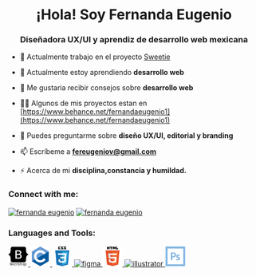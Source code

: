 <h1 align="center">¡Hola! Soy Fernanda Eugenio</h1>
<h3 align="center">Diseñadora UX/UI y aprendiz de desarrollo web mexicana</h3>

- 🔭 Actualmente trabajo en el proyecto [Sweetie](https://github.com/FernandaEugenio/sweetie-43010)

- 🌱 Actualmente estoy aprendiendo **desarrollo web**

- 🤝 Me gustaria recibir consejos sobre **desarrollo web**

- 👨‍💻 Algunos de mis proyectos estan en [https://www.behance.net/fernandaeugenio1](https://www.behance.net/fernandaeugenio1)

- 💬 Puedes preguntarme sobre **diseño UX/UI, editorial y branding**

- 📫 Escríbeme a **fereugeniov@gmail.com**

- ⚡ Acerca de mi **disciplina,constancia y humildad.**

<h3 align="left">Connect with me:</h3>
<p align="left">
<a href="https://linkedin.com/in/fernanda eugenio" target="blank"><img align="center" src="https://raw.githubusercontent.com/rahuldkjain/github-profile-readme-generator/master/src/images/icons/Social/linked-in-alt.svg" alt="fernanda eugenio" height="30" width="40" /></a>
<a href="https://www.behance.net/fernanda eugenio" target="blank"><img align="center" src="https://raw.githubusercontent.com/rahuldkjain/github-profile-readme-generator/master/src/images/icons/Social/behance.svg" alt="fernanda eugenio" height="30" width="40" /></a>
</p>

<h3 align="left">Languages and Tools:</h3>
<p align="left"> <a href="https://getbootstrap.com" target="_blank" rel="noreferrer"> <img src="https://raw.githubusercontent.com/devicons/devicon/master/icons/bootstrap/bootstrap-plain-wordmark.svg" alt="bootstrap" width="40" height="40"/> </a> <a href="https://www.cprogramming.com/" target="_blank" rel="noreferrer"> <img src="https://raw.githubusercontent.com/devicons/devicon/master/icons/c/c-original.svg" alt="c" width="40" height="40"/> </a> <a href="https://www.w3schools.com/css/" target="_blank" rel="noreferrer"> <img src="https://raw.githubusercontent.com/devicons/devicon/master/icons/css3/css3-original-wordmark.svg" alt="css3" width="40" height="40"/> </a> <a href="https://www.figma.com/" target="_blank" rel="noreferrer"> <img src="https://www.vectorlogo.zone/logos/figma/figma-icon.svg" alt="figma" width="40" height="40"/> </a> <a href="https://www.w3.org/html/" target="_blank" rel="noreferrer"> <img src="https://raw.githubusercontent.com/devicons/devicon/master/icons/html5/html5-original-wordmark.svg" alt="html5" width="40" height="40"/> </a> <a href="https://www.adobe.com/in/products/illustrator.html" target="_blank" rel="noreferrer"> <img src="https://www.vectorlogo.zone/logos/adobe_illustrator/adobe_illustrator-icon.svg" alt="illustrator" width="40" height="40"/> </a> <a href="https://www.photoshop.com/en" target="_blank" rel="noreferrer"> <img src="https://raw.githubusercontent.com/devicons/devicon/master/icons/photoshop/photoshop-line.svg" alt="photoshop" width="40" height="40"/> </a> </p>
